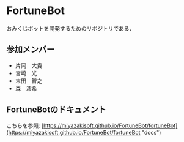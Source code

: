 # FortuneBot

おみくじボットを開発するためのリポジトリである．

## 参加メンバー
  * 片岡　大貴
  * 宮崎　光
  * 末田　智之
  * 森　澪希

## FortuneBotのドキュメント
  こちらを参照:
  [https://miyazakisoft.github.io/FortuneBot/fortuneBot](https://miyazakisoft.github.io/FortuneBot/fortuneBot "docs")
